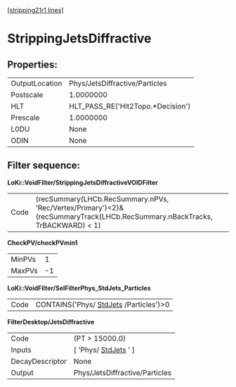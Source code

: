 [[stripping21r1 lines]](./stripping21r1-ew)

# StrippingJetsDiffractive

## Properties:

|                |                                    |
|----------------|------------------------------------|
| OutputLocation | Phys/JetsDiffractive/Particles     |
| Postscale      | 1.0000000                          |
| HLT            | HLT_PASS_RE('Hlt2Topo.\*Decision') |
| Prescale       | 1.0000000                          |
| L0DU           | None                               |
| ODIN           | None                               |

## Filter sequence:

**LoKi::VoidFilter/StrippingJetsDiffractiveVOIDFilter**

|      |                                                                                                                              |
|------|------------------------------------------------------------------------------------------------------------------------------|
| Code | (recSummary(LHCb.RecSummary.nPVs, 'Rec/Vertex/Primary')\<2)& (recSummaryTrack(LHCb.RecSummary.nBackTracks, TrBACKWARD) \< 1) |

**CheckPV/checkPVmin1**

|        |     |
|--------|-----|
| MinPVs | 1   |
| MaxPVs | -1  |

**LoKi::VoidFilter/SelFilterPhys_StdJets_Particles**

|      |                                                                    |
|------|--------------------------------------------------------------------|
| Code | CONTAINS('Phys/ [StdJets](./stripping21r1-stdjets) /Particles')\>0 |

**FilterDesktop/JetsDiffractive**

|                 |                                                   |
|-----------------|---------------------------------------------------|
| Code            | (PT \> 15000.0)                                   |
| Inputs          | [ 'Phys/ [StdJets](./stripping21r1-stdjets) ' ] |
| DecayDescriptor | None                                              |
| Output          | Phys/JetsDiffractive/Particles                    |
